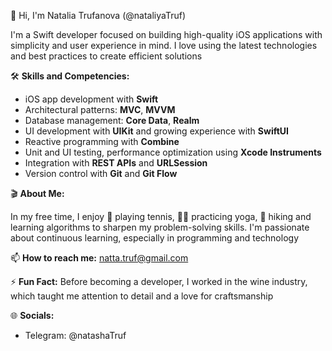 👋 Hi, I'm Natalia Trufanova (@nataliyaTruf)

I'm a Swift developer focused on building high-quality iOS applications with simplicity and user experience in mind. 
I love using the latest technologies and best practices to create efficient solutions

🛠️ **Skills and Competencies:**

- iOS app development with **Swift**
- Architectural patterns: **MVC**, **MVVM**
- Database management: **Core Data**, **Realm**
- UI development with **UIKit** and growing experience with **SwiftUI**
- Reactive programming with **Combine**
- Unit and UI testing, performance optimization using **Xcode Instruments**
- Integration with **REST APIs** and **URLSession**
- Version control with **Git** and **Git Flow**

🎬 **About Me:**

In my free time, I enjoy 🎾 playing tennis, 🧘‍♀️ practicing yoga, 🥾 hiking and learning algorithms to sharpen my problem-solving skills. 
I'm passionate about continuous learning, especially in programming and technology

📫 **How to reach me:** natta.truf@gmail.com

⚡ **Fun Fact:** Before becoming a developer, I worked in the wine industry, which taught me attention to detail and a love for craftsmanship

🌐 **Socials:**

- Telegram: @natashaTruf


<!---
nataliyaTruf/nataliyaTruf is a ✨ special ✨ repository because its `README.md` (this file) appears on your GitHub profile.
You can click the Preview link to take a look at your changes.
--->
